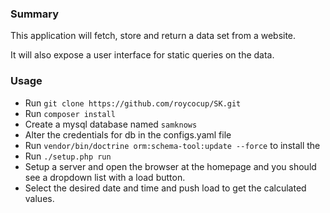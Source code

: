 ### Summary
This application will fetch, store and return a data set from a website. 

It will also expose a user interface for static queries on the data. 
 

### Usage
- Run `git clone https://github.com/roycocup/SK.git`
- Run `composer install`
- Create a mysql database named `samknows`
- Alter the credentials for db in the configs.yaml file 
- Run `vendor/bin/doctrine orm:schema-tool:update --force` to install the 
- Run `./setup.php run` 
- Setup a server and open the browser at the homepage and you should see a dropdown list with
a load button. 
- Select the desired date and time and push load to get the calculated values. 
